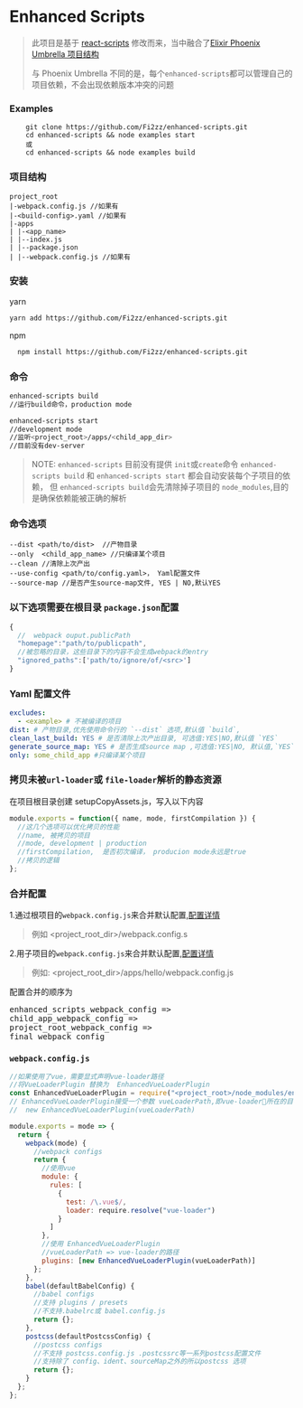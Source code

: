 # Enhanced Scripts

> 此项目是基于 [react-scripts](https://github.com/facebook/create-react-app/tree/master/packages/react-scripts) 修改而来，当中融合了[Elixir Phoenix Umbrella 项目结构](https://medium.com/@cedric_30386/how-to-build-multiple-web-apps-with-elixir-thanks-to-umbrella-part-2-set-up-the-project-800d6d731dbd)
>
> 与 Phoenix Umbrella 不同的是，每个`enhanced-scripts`都可以管理自己的项目依赖，不会出现依赖版本冲突的问题

### Examples

        git clone https://github.com/Fi2zz/enhanced-scripts.git
        cd enhanced-scripts && node examples start
        或
        cd enhanced-scripts && node examples build

### 项目结构

    project_root
    |-webpack.config.js //如果有
    |-<build-config>.yaml //如果有
    |-apps
    | |-<app_name>
    | |--index.js
    | |--package.json
    | |--webpack.config.js //如果有

### 安装

yarn

```bash
yarn add https://github.com/Fi2zz/enhanced-scripts.git
```

npm

```bash
  npm install https://github.com/Fi2zz/enhanced-scripts.git
```

### 命令

```bash
enhanced-scripts build
//运行build命令，production mode

enhanced-scripts start
//development mode
//监听<project_root>/apps/<child_app_dir>
//目前没有dev-server

```

> NOTE: `enhanced-scripts` 目前没有提供 `init`或`create`命令
> `enhanced-scripts build` 和 `enhanced-scripts start` 都会自动安装每个子项目的依赖，
> 但 `enhanced-scripts build`会先清除掉子项目的 `node_modules`,目的是确保依赖能被正确的解析

### 命令选项

    --dist <path/to/dist>  //产物目录
    --only  <child_app_name> //只编译某个项目
    --clean //清除上次产出
    --use-config <path/to/config.yaml>， Yaml配置文件
    --source-map //是否产生source-map文件, YES | NO,默认YES

### 以下选项需要在根目录 `package.json`配置

```javascript
{
  //  webpack ouput.publicPath
  "homepage":"path/to/publicpath",
  //被忽略的目录，这些目录下的内容不会生成webpack的entry
  "ignored_paths":['path/to/ignore/of/<src>']
}
```

### Yaml 配置文件

```yaml
excludes:
  - <example> # 不被编译的项目
dist: # 产物目录,优先使用命令行的 `--dist` 选项,默认值 `build`,
clean_last_build: YES # 是否清除上次产出目录, 可选值:YES|NO,默认值 `YES`
generate_source_map: YES # 是否生成source map ,可选值:YES|NO, 默认值,`YES`
only: some_child_app #只编译某个项目
```

### 拷贝未被`url-loader`或 `file-loader`解析的静态资源

在项目根目录创建 setupCopyAssets.js，写入以下内容

```javascript
module.exports = function({ name, mode, firstCompilation }) {
  //这几个选项可以优化拷贝的性能
  //name, 被拷贝的项目
  //mode, development | production
  //firstCompilation,  是否初次编译， producion mode永远是true
  //拷贝的逻辑
};
```

### 合并配置

1.通过根项目的`webpack.config.js`来合并默认配置,[配置详情](#webpack.config.js)

> 例如 <project_root_dir>/webpack.config.s

2.用子项目的`webpack.config.js`来合并默认配置,[配置详情](#webpack.config.js)

> 例如: <project_root_dir>/apps/hello/webpack.config.js

配置合并的顺序为

<pre>
enhanced_scripts_webpack_config => 
child_app_webpack_config => 
project_root_webpack_config => 
final_webpack_config
</pre>

### `webpack.config.js`

```javascript
//如果使用了vue，需要显式声明vue-loader路径
//将VueLoaderPlugin 替换为  EnhancedVueLoaderPlugin
const EnhancedVueLoaderPlugin = require("<project_root>/node_modules/enhanced-scripts/EnhancedVueLoaderPlugin");
// EnhancedVueLoaderPlugin接受一个参数 vueLoaderPath,即vue-loader所在的目录
//  new EnhancedVueLoaderPlugin(vueLoaderPath)

module.exports = mode => {
  return {
    webpack(mode) {
      //webpack configs
      return {
        //使用vue
        module: {
          rules: [
            {
              test: /\.vue$/,
              loader: require.resolve("vue-loader")
            }
          ]
        },
        //使用 EnhancedVueLoaderPlugin
        //vueLoaderPath => vue-loader的路径
        plugins: [new EnhancedVueLoaderPlugin(vueLoaderPath)]
      };
    },
    babel(defaultBabelConfig) {
      //babel configs
      //支持 plugins / presets
      //不支持.babelrc或 babel.config.js
      return {};
    },
    postcss(defaultPostcssConfig) {
      //postcss configs
      //不支持 postcss.config.js .postcssrc等一系列postcss配置文件
      //支持除了 config、ident、sourceMap之外的所以postcss 选项
      return {};
    }
  };
};
```

